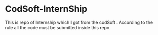 # CodSoft-InternShip
This is repo of Internship which I got from the codSoft . According to the rule all the code must be submitted inside this repo.
